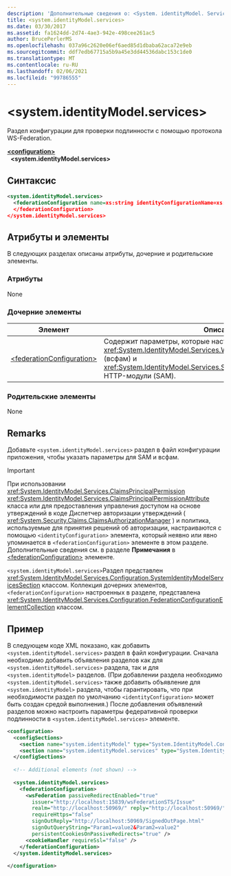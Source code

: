 ```yaml
---
description: 'Дополнительные сведения о: <System. identityModel. Services>'
title: <system.identityModel.services>
ms.date: 03/30/2017
ms.assetid: fa1624dd-2d74-4ae3-942e-498cee261ac5
author: BrucePerlerMS
ms.openlocfilehash: 037a96c2620e06ef6aed85d1dbaba62aca72e9eb
ms.sourcegitcommit: ddf7edb67715a5b9a45e3dd44536dabc153c1de0
ms.translationtype: MT
ms.contentlocale: ru-RU
ms.lasthandoff: 02/06/2021
ms.locfileid: "99786555"
---
```

# \<system.identityModel.services>

Раздел конфигурации для проверки подлинности с помощью протокола WS-Federation.  
  
[**\<configuration>**](../configuration-element.md)\
&nbsp;&nbsp;**\<system.identityModel.services>**  
  
## <a name="syntax"></a>Синтаксис  
  
```xml  
<system.identityModel.services>  
  <federationConfiguration name=xs:string identityConfigurationName=xs:string>  
  </federationConfiguration>  
</system.identityModel.services>  
```  
  
## <a name="attributes-and-elements"></a>Атрибуты и элементы  

 В следующих разделах описаны атрибуты, дочерние и родительские элементы.  
  
### <a name="attributes"></a>Атрибуты  

 None  
  
### <a name="child-elements"></a>Дочерние элементы  
  
|Элемент|Описание|  
|-------------|-----------------|  
|[\<federationConfiguration>](federationconfiguration.md)|Содержит параметры, которые настраивают <xref:System.IdentityModel.Services.WSFederationAuthenticationModule> (всфам) и <xref:System.IdentityModel.Services.SessionAuthenticationModule> HTTP-модули (SAM).|  
  
### <a name="parent-elements"></a>Родительские элементы  

 None  
  
## <a name="remarks"></a>Remarks  

 Добавьте `<system.identityModel.services>` раздел в файл конфигурации приложения, чтобы указать параметры для SAM и всфам.  
  
> [!IMPORTANT]
> При использовании <xref:System.IdentityModel.Services.ClaimsPrincipalPermission> <xref:System.IdentityModel.Services.ClaimsPrincipalPermissionAttribute> класса или для предоставления управления доступом на основе утверждений в коде Диспетчер авторизации утверждений ( <xref:System.Security.Claims.ClaimsAuthorizationManager> ) и политика, используемые для принятия решений об авторизации, настраиваются с помощью `<identityConfiguration>` элемента, который неявно или явно упоминается в `<federationConfiguration>` элементе в этом разделе. Дополнительные сведения см. в разделе **Примечания** в [\<federationConfiguration>](federationconfiguration.md) элементе.  
  
 `<system.identityModel.services>`Раздел представлен <xref:System.IdentityModel.Services.Configuration.SystemIdentityModelServicesSection> классом. Коллекция дочерних элементов, `<federationConfiguration>` настроенных в разделе, представлена <xref:System.IdentityModel.Services.Configuration.FederationConfigurationElementCollection> классом.  
  
## <a name="example"></a>Пример  

 В следующем коде XML показано, как добавить `<system.identityModel.services>` раздел в файл конфигурации. Сначала необходимо добавить объявления разделов как для `<system.identityModel.services>` раздела, так и для `<system.identityModel>` разделов. (При добавлении раздела необходимо `<system.identityModel.services>` также добавить объявление для `<system.identityModel>` раздела, чтобы гарантировать, что при необходимости раздел по умолчанию `<identityConfiguration>` может быть создан средой выполнения.) После добавления объявлений разделов можно настроить параметры федеративной проверки подлинности в `<system.identityModel.services>` элементе.  
  
```xml  
<configuration>  
  <configSections>  
    <section name="system.identityModel" type="System.IdentityModel.Configuration.SystemIdentityModelSection, System.IdentityModel, Version=4.0.0.0, Culture=neutral, PublicKeyToken=B77A5C561934E089" />  
    <section name="system.identityModel.services" type="System.IdentityModel.Services.Configuration.SystemIdentityModelServicesSection, System.IdentityModel.Services, Version=4.0.0.0, Culture=neutral, PublicKeyToken=B77A5C561934E089" />  
  </configSections>  
  
  <!-- Additional elements (not shown) -->  
  
  <system.identityModel.services>  
    <federationConfiguration>  
      <wsFederation passiveRedirectEnabled="true"
        issuer="http://localhost:15839/wsFederationSTS/Issue"
        realm="http://localhost:50969/" reply="http://localhost:50969/"
        requireHttps="false"
        signOutReply="http://localhost:50969/SignedOutPage.html"
        signOutQueryString="Param1=value2&Param2=value2"
        persistentCookiesOnPassiveRedirects="true" />  
      <cookieHandler requireSsl="false" />  
    </federationConfiguration>  
  </system.identityModel.services>  
  
</configuration>  
```
